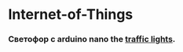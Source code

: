 # Internet-of-Things

### Светофор с arduino nano the  [traffic lights](https://github.com/Kirilligu/Internet-of-Things/tree/main/traffic%20lights).
